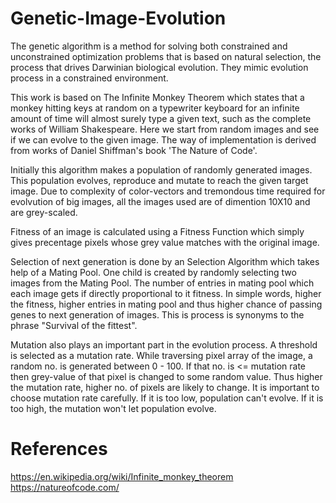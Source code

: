 # Genetic-Image-Evolution

The genetic algorithm is a method for solving both constrained and unconstrained optimization problems 
that is based on natural selection, the process that drives Darwinian biological evolution. 
They mimic evolution process in a constrained environment. 

This work is based on The Infinite Monkey Theorem which states that a monkey hitting keys at random on a typewriter keyboard for an infinite amount of time will almost surely type a given text, such as the complete works of William Shakespeare. Here we start from random images and see if we can evolve to the given image.
The way of implementation is derived from works of Daniel Shiffman's book 'The Nature of Code'.

Initially this algorithm makes a population of randomly generated images.
This population evolves, reproduce and mutate to reach the given target image. 
Due to complexity of color-vectors and tremondous time required for evolvution of big images, all the images used are of dimention 10X10 and are grey-scaled.

Fitness of an image is calculated using a Fitness Function which simply gives precentage pixels whose grey value matches with the original image.

Selection of next generation is done by an Selection Algorithm which takes help of a Mating Pool. One child is created by randomly selecting two images from the Mating Pool.
The number of entries in mating pool which each image gets if directly proportional to it fitness.
In simple words, higher the fitness, higher entries in mating pool and thus higher chance of passing genes to next generation of images.
This is process is synonyms to the phrase "Survival of the fittest".

Mutation also plays an important part in the evolution process.
A threshold is selected as a mutation rate. While traversing pixel array of the image, a random no. is generated between 0 - 100. If that no. is <= mutation rate then grey-value of that pixel is changed to some random value.
Thus higher the mutation rate, higher no. of pixels are likely to change.
It is important to choose mutation rate carefully. If it is too low, population can't evolve. If it is too high, the mutation won't let population evolve. 


# References
https://en.wikipedia.org/wiki/Infinite_monkey_theorem
https://natureofcode.com/
